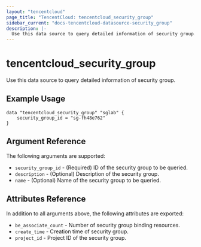 ```yaml
---
layout: "tencentcloud"
page_title: "TencentCloud: tencentcloud_security_group"
sidebar_current: "docs-tencentcloud-datasource-security_group"
description: |-
  Use this data source to query detailed information of security group.
---
```


# tencentcloud_security_group

Use this data source to query detailed information of security group.

## Example Usage

```hcl
data "tencentcloud_security_group" "sglab" {
    security_group_id = "sg-fh48e762"
}
```

## Argument Reference

The following arguments are supported:

* `security_group_id` - (Required) ID of the security group to be queried.
* `description` - (Optional) Description of the security group.
* `name` - (Optional) Name of the security group to be queried.

## Attributes Reference

In addition to all arguments above, the following attributes are exported:

* `be_associate_count` - Number of security group binding resources.
* `create_time` - Creation time of security group.
* `project_id` - Project ID of the security group.


